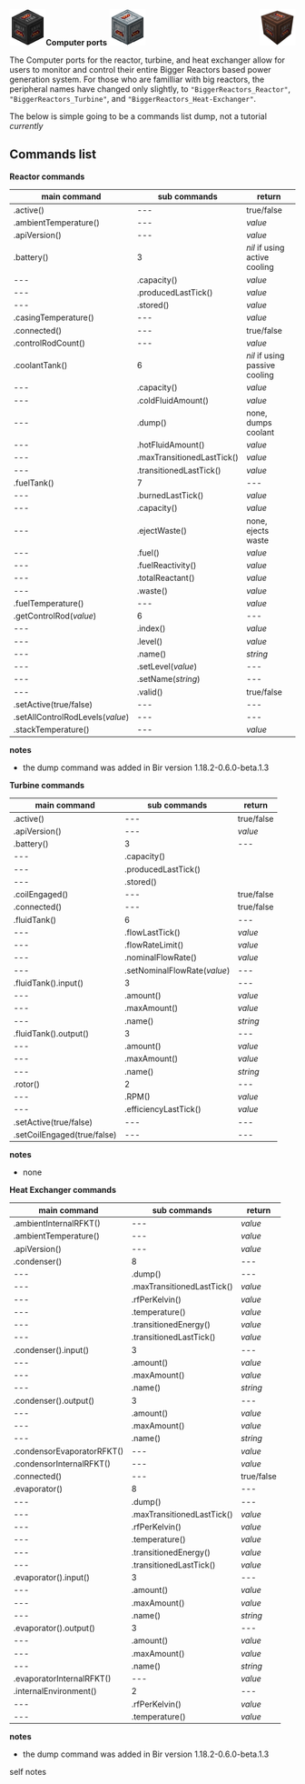

**Computer ports**
<img style="float: left;" src="/biggerreactors/reactor/reactor_computer_port.png"></img>
<img style="float: middle;" src="/biggerreactors/turbine/turbine_computer_port.png"></img>
<img style="float: right;" src="/biggerreactors/heat_exchanger/heat_exchanger_computer_port.png"></img>

The Computer ports for the reactor, turbine, and heat exchanger allow for users to monitor and control their entire Bigger Reactors based power generation system. For those who are familliar with big reactors, the peripheral names have changed only slightly, to `"BiggerReactors_Reactor"`, `"BiggerReactors_Turbine"`, and  `"BiggerReactors_Heat-Exchanger"`.

The below is simple going to be a commands list dump, not a tutorial *currently*

## Commands list

**Reactor commands**

| main command | sub commands | return |
| --- | --- | --- |
| .active() | --- | true/false |
| .ambientTemperature() | --- | *value* |
| .apiVersion() | --- | *value* |
| .battery() | 3 | *nil* if using active cooling |
| --- | .capacity() | *value* |
| --- | .producedLastTick() | *value* |
| --- | .stored() | *value* |
| .casingTemperature() | --- | *value* |
| .connected() | --- | true/false |
| .controlRodCount() | --- | *value* |
| .coolantTank() | 6 | *nil* if using passive cooling |
| --- | .capacity() | *value* |
| --- | .coldFluidAmount() | *value* |
| --- | .dump() | none, dumps coolant |
| --- | .hotFluidAmount() | *value* |
| --- | .maxTransitionedLastTick() | *value* |
| --- | .transitionedLastTick() | *value* |
| .fuelTank() | 7 | --- |
| --- | .burnedLastTick() | *value* |
| --- | .capacity() | *value* |
| --- | .ejectWaste() | none, ejects waste |
| --- | .fuel() | *value* |
| --- | .fuelReactivity() | *value* |
| --- | .totalReactant() | *value* |
| --- | .waste() | *value* |
| .fuelTemperature() | --- | *value* |
| .getControlRod(*value*) | 6 | --- |
| --- | .index() | *value* |
| --- | .level() | *value* |
| --- | .name() | *string* |
| --- | .setLevel(*value*) | --- |
| --- | .setName(*string*) | --- |
| --- | .valid() | true/false |
| .setActive(true/false) | --- | --- |
| .setAllControlRodLevels(*value*) | --- | --- |
| .stackTemperature() | --- | *value* |

**notes**
- the dump command was added in Bir version 1.18.2-0.6.0-beta.1.3

**Turbine commands**

| main command | sub commands | return |
| --- | --- | --- |
| .active() | --- | true/false |
| .apiVersion() | --- | *value* |
| .battery() | 3 | --- |
| --- | .capacity() |
| --- | .producedLastTick() |
| --- | .stored() |
| .coilEngaged() | --- | true/false |
| .connected() | --- | true/false |
| .fluidTank() | 6 | --- |
| --- | .flowLastTick() | *value* |
| --- | .flowRateLimit() | *value* |
| --- | .nominalFlowRate() | *value* |
| --- | .setNominalFlowRate(*value*) | --- |
| .fluidTank().input() | 3 | --- |
| --- | .amount() | *value* |
| --- | .maxAmount() | *value* |
| --- | .name() | *string* |
| .fluidTank().output() | 3 | --- |
| --- | .amount() | *value* |
| --- | .maxAmount() | *value* |
| --- | .name() | *string* |
| .rotor() | 2 | --- |
| --- | .RPM() | *value* |
| --- | .efficiencyLastTick() | *value* |
| .setActive(true/false) | --- | --- |
| .setCoilEngaged(true/false) | --- | --- |

**notes**
- none

**Heat Exchanger commands**

| main command | sub commands | return |
| --- | --- | --- |
| .ambientInternalRFKT() | --- | *value* |
| .ambientTemperature() | --- | *value* |
| .apiVersion() | --- | *value* |
| .condenser() | 8 | --- |
| --- | .dump() | --- |
| --- | .maxTransitionedLastTick() | *value* |
| --- | .rfPerKelvin() | *value* |
| --- | .temperature() | *value* |
| --- | .transitionedEnergy() | *value* |
| --- | .transitionedLastTick() | *value* |
| .condenser().input() | 3 | --- |
| --- | .amount() | *value* |
| --- | .maxAmount() | *value* |
| --- | .name() | *string* |
| .condenser().output() | 3 | --- |
| --- | .amount() | *value* |
| --- | .maxAmount() | *value* |
| --- | .name() | *string* |
| .condensorEvaporatorRFKT() | --- | *value* |
| .condensorInternalRFKT() | --- | *value* |
| .connected() | --- | true/false |
| .evaporator() | 8 | --- |
| --- | .dump() | --- |
| --- | .maxTransitionedLastTick() | *value* |
| --- | .rfPerKelvin() | *value* |
| --- | .temperature() | *value* |
| --- | .transitionedEnergy() | *value* |
| --- | .transitionedLastTick() | *value* |
| .evaporator().input() | 3 | --- |
| --- | .amount() | *value* |
| --- | .maxAmount() | *value* |
| --- | .name() | *string* |
| .evaporator().output() | 3 | --- |
| --- | .amount() | *value* |
| --- | .maxAmount() | *value* |
| --- | .name() | *string* |
| .evaporatorInternalRFKT() | --- | *value* |
| .internalEnvironment() | 2 | --- |
| --- | .rfPerKelvin() | *value* |
| --- | .temperature() | *value* |

**notes**
- the dump command was added in Bir version 1.18.2-0.6.0-beta.1.3



self notes
[](https://github.com/BiggerSeries/BiggerReactors/blob/1.18/src/main/java/net/roguelogix/biggerreactors/multiblocks/reactor/deps/ReactorPeripheral.java)
[](https://github.com/BiggerSeries/BiggerReactors/blob/1.18/src/main/java/net/roguelogix/biggerreactors/multiblocks/heatexchanger/deps/HeatExchangerPeripheral.java)
[](https://github.com/BiggerSeries/BiggerReactors/blob/1.18/src/main/java/net/roguelogix/biggerreactors/multiblocks/turbine/deps/TurbinePeripheral.java)

